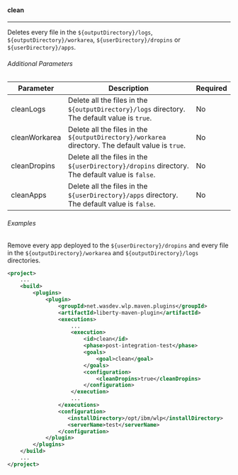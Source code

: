#### clean
---
Deletes every file in the `${outputDirectory}/logs`, `${outputDirectory}/workarea`, `${userDirectory}/dropins` or `${userDirectory}/apps`.

###### Additional Parameters

| Parameter | Description | Required |
| --------- | ------------ | ----------|
| cleanLogs | Delete all the files in the `${outputDirectory}/logs` directory. The default value is `true`. | No |
| cleanWorkarea | Delete all the files in the `${outputDirectory}/workarea` directory. The default value is `true`. | No |
| cleanDropins | Delete all the files in the `${userDirectory}/dropins` directory. The default value is `false`. | No |
| cleanApps | Delete all the files in the `${userDirectory}/apps` directory. The default value is `false`. | No |

###### Examples

Remove every app deployed to the `${userDirectory}/dropins` and every file in the `${outputDirectory}/workarea` and `${outputDirectory}/logs` directories.
 
```xml
<project>
    ...
    <build>
        <plugins>
            <plugin>
                <groupId>net.wasdev.wlp.maven.plugins</groupId>
                <artifactId>liberty-maven-plugin</artifactId>
                <executions>
                    ...
                    <execution>
                        <id>clean</id>
                        <phase>post-integration-test</phase>
                        <goals>
                            <goal>clean</goal>
                        </goals>
                        <configuration>
                            <cleanDropins>true</cleanDropins>
                        </configuration>
                    </execution>
                    ...
                </executions>
                <configuration>
                   <installDirectory>/opt/ibm/wlp</installDirectory>
                   <serverName>test</serverName>
                </configuration>
            </plugin>
        </plugins>
    </build>
    ...
</project>
```

